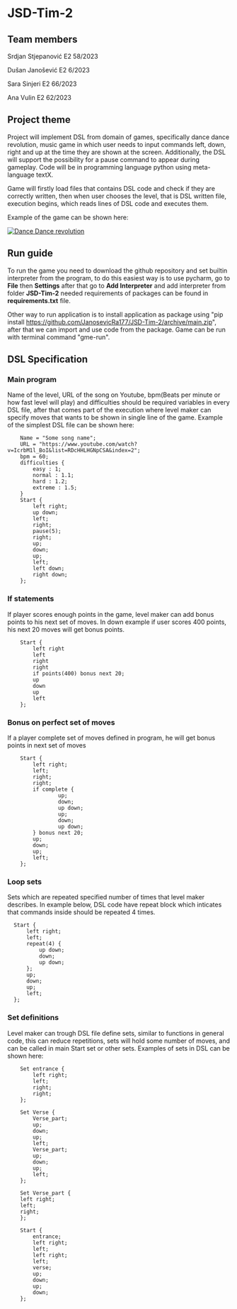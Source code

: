 # JSD-Tim-2

## Team members

Srdjan Stjepanović E2 58/2023

Dušan Janošević E2 6/2023

Sara Sinjeri E2 66/2023

Ana Vulin E2 62/2023

## Project theme
  Project will implement DSL from domain of games, specifically dance dance revolution, music game in which user needs to input commands left, down, right and up at the time they are shown at the screen. Additionally, the DSL will support the possibility for a pause command to appear during gameplay.
  Code will be in programming language python using meta-language textX.

  Game will firstly load files that contains DSL code and check if they are correctly written, then when user chooses the level, that is DSL written file, execution begins, which reads lines of DSL code and executes them.

  Example of the game can be shown here:
  
  [![Dance Dance revolution](https://img.youtube.com/vi/N8zdf8rbtEU/maxresdefault.jpg)](https://www.youtube.com/watch?v=N8zdf8rbtEU)

  ## Run guide

  To run the game you need to download the github repository and set builtin interpreter from the program, to do this easiest way is to use pycharm, go to **File** then **Settings** after that go to **Add Interpreter** and add interpreter from folder **JSD-Tim-2** needed requirements of packages can be found in **requirements.txt** file.

  Other way to run application is to install application as package using "pip install https://github.com/JanosevicRa177/JSD-Tim-2/archive/main.zip", after that we can import and use code from the package. Game can be run with terminal command "gme-run".

  ## DSL Specification

  ### Main program

  Name of the level, URL of the song on Youtube, bpm(Beats per minute or how fast level will play) and difficulties should be required variables in every DSL file, after that comes part of the execution where level maker can specify moves that wants to be shown in single line of the game. Example of the simplest DSL file can be shown here:

```
    Name = "Some song name";
    URL = "https://www.youtube.com/watch?v=IcrbM1l_BoI&list=RDcHHLHGNpCSA&index=2";
    bpm = 60;
    difficulties {
        easy : 1;
        normal : 1.1;
        hard : 1.2;
        extreme : 1.5;
    }
    Start {
        left right;
        up down;
        left;
        right;
        pause(5);
        right;
        up;
        down;
        up;
        left;
        left down;
        right down;
    };
```

### If statements

  If player scores enough points in the game, level maker can add bonus points to his next set of moves. In down example if user scores 400 points, his next 20 moves will get bonus points.

```
    Start {
        left right
        left
        right
        right
        if points(400) bonus next 20;
        up
        down
        up
        left
    };
```

### Bonus on perfect set of moves

  If a player complete set of moves defined in program, he will get bonus points in next set of moves

  
```
    Start {
        left right;
        left;
        right;
        right;
        if complete {
                up;
                down;
                up down;
                up;
                down;
                up down;
        } bonus next 20;
        up;
        down;
        up;
        left;
    };
```

### Loop sets

  Sets which are repeated specified number of times that level maker describes. In example below, DSL code have repeat block which inticates that commands inside should be repeated 4 times.

  ```
    Start {
        left right;
        left;
        repeat(4) {
            up down;
            down;
            up down;
        };
        up;
        down;
        up;
        left;
    };
```

### Set definitions

  Level maker can trough DSL file define sets, similar to functions in general code, this can reduce repetitions, sets will hold some number of moves, and can be called in main Start set or other sets. Examples of sets in DSL can be shown here:

```
    Set entrance {
        left right;
        left;
        right;
        right;
    };

    Set Verse {
        Verse_part;
        up;
        down;
        up;
        left;
        Verse_part;
        up;
        down;
        up;
        left;
    };

    Set Verse_part {
    left right;
    left;
    right;
    };

    Start {
        entrance;
        left right;
        left;
        left right;
        left;
        verse;
        up;
        down;
        up;
        down;
    };
```
